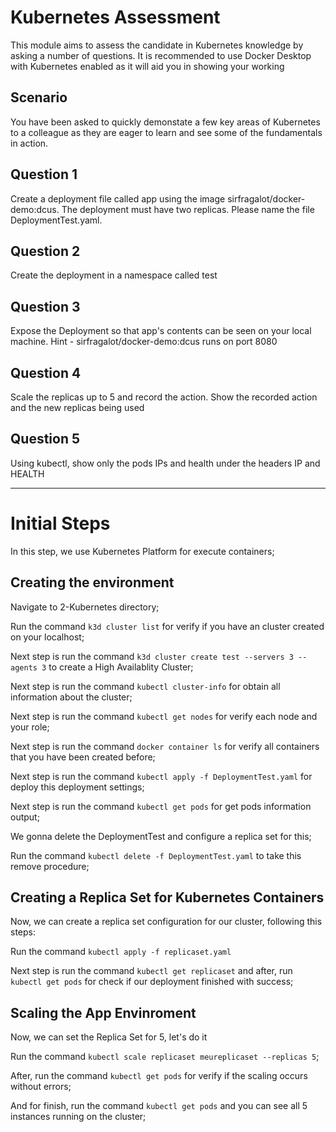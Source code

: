 # Kubernetes Assessment

This module aims to assess the candidate in Kubernetes knowledge by asking a number of questions. It is recommended to use Docker Desktop with Kubernetes enabled as it will aid you in showing your working

## Scenario

You have been asked to quickly demonstate a few key areas of Kubernetes to a colleague as they are eager to learn and see some of the fundamentals in action.  

## Question 1

Create a deployment file called app using the image sirfragalot/docker-demo:dcus. The deployment must have two replicas.
Please name the file DeploymentTest.yaml.

## Question 2

Create the deployment in a namespace called test

## Question 3

Expose the Deployment so that app's contents can be seen on your local machine. Hint - sirfragalot/docker-demo:dcus runs on port 8080

## Question 4

Scale the replicas up to 5 and record the action. Show the recorded action and the new replicas being used

## Question 5

Using kubectl, show only the pods IPs and health under the headers IP and HEALTH

--------------------------------------------------------------------------------------------------------------------

# Initial Steps

In this step, we use Kubernetes Platform for execute containers;

## Creating the environment

Navigate to 2-Kubernetes directory;

Run the command ```k3d cluster list``` for verify if you have an cluster created on your localhost;

Next step is run the command ```k3d cluster create test --servers 3 --agents 3``` to create a High Availablity Cluster;

Next step is run the command ```kubectl cluster-info``` for obtain all information about the cluster;

Next step is run the command ```kubectl get nodes``` for verify each node and your role;

Next step is run the command ```docker container ls``` for verify all containers that you have been created before;

Next step is run the command ```kubectl apply -f DeploymentTest.yaml``` for deploy this deployment settings;

Next step is run the command ```kubectl get pods``` for get pods information output;

We gonna delete the DeploymentTest and configure a replica set for this;

Run the command ```kubectl delete -f DeploymentTest.yaml``` to take this remove procedure;

## Creating a Replica Set for Kubernetes Containers

Now, we can create a replica set configuration for our cluster, following this steps:

Run the command ```kubectl apply -f replicaset.yaml```

Next step is run the command ```kubectl get replicaset``` and after, run ```kubectl get pods``` for check if our deployment finished with success;

## Scaling the App Envinroment

Now, we can set the Replica Set for 5, let's do it

Run the command ```kubectl scale replicaset meureplicaset --replicas 5```;

After, run the command ```kubectl get pods``` for verify if the scaling occurs without errors;

And for finish, run the command ```kubectl get pods``` and you can see all 5 instances running on the cluster;